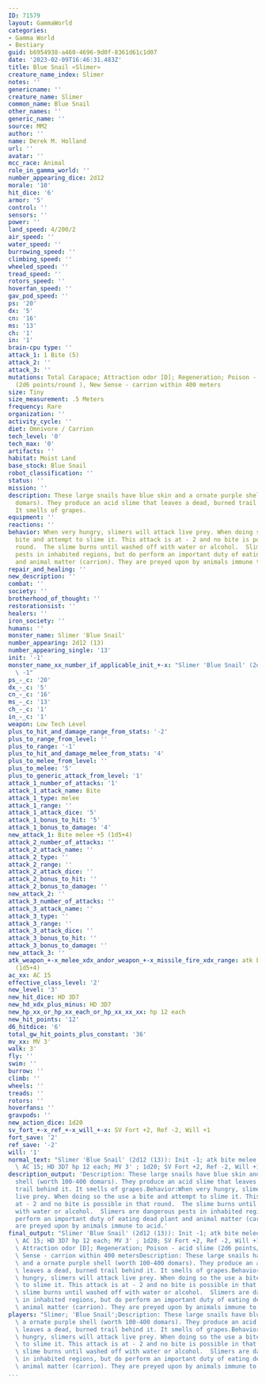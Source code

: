 ```yaml
---
ID: 71579
layout: GammaWorld
categories:
- Gamma World
- Bestiary
guid: b6954938-a460-4696-9d0f-8361d61c1d07
date: '2023-02-09T16:46:31.483Z'
title: Blue Snail «Slimer»
creature_name_index: Slimer
notes: ''
genericname: ''
creature_name: Slimer
common_name: Blue Snail
other_names: ''
generic_name: ''
source: MM2
author: ''
name: Derek M. Holland
url: ''
avatar: ''
mcc_race: Animal
role_in_gamma_world: ''
number_appearing_dice: 2d12
morale: '10'
hit_dice: '6'
armor: '5'
control: ''
sensors: ''
power: ''
land_speed: 4/200/2
air_speed: ''
water_speed: ''
burrowing_speed: ''
climbing_speed: ''
wheeled_speed: ''
tread_speed: ''
rotors_speed: ''
hoverfan_speed: ''
gav_pod_speed: ''
ps: '20'
dx: '5'
cn: '16'
ms: '13'
ch: '1'
in: '1'
brain-cpu type: ''
attack_1: 1 Bite (5)
attack_2: ''
attack_3: ''
mutations: Total Carapace; Attraction odor [D]; Regeneration; Poison - acid slime
  (2d6 points/round ), New Sense - carrion within 400 meters
size: Tiny
size_measurement: .5 Meters
frequency: Rare
organization: ''
activity_cycle: ''
diet: Omnivore / Carrion
tech_level: '0'
tech_max: '0'
artifacts: ''
habitat: Moist Land
base_stock: Blue Snail
robot_classification: ''
status: ''
mission: ''
description: These large snails have blue skin and a ornate purple shell (worth 100-400
  domars). They produce an acid slime that leaves a dead, burned trail behind it.
  It smells of grapes.
equipment: ''
reactions: ''
behavior: When very hungry, slimers will attack live prey. When doing so the use a
  bite and attempt to slime it. This attack is at - 2 and no bite is possible in that
  round.  The slime burns until washed off with water or alcohol.  Slimers are dangerous
  pests in inhabited regions, but do perform an important duty of eating dead plant
  and animal matter (carrion). They are preyed upon by animals immune to acid.
repair_and_healing: ''
new_description: ''
combat: ''
society: ''
brotherhood_of_thought: ''
restorationsist: ''
healers: ''
iron_society: ''
humans: ''
monster_name: Slimer 'Blue Snail'
number_appearing: 2d12 (13)
number_appearing_single: '13'
init: '-1'
monster_name_xx_number_if_applicable_init_+-x: "Slimer 'Blue Snail' (2d12 (13)): Init\
  \ -1"
ps_-_c: '20'
dx_-_c: '5'
cn_-_c: '16'
ms_-_c: '13'
ch_-_c: '1'
in_-_c: '1'
weapon: Low Tech Level
plus_to_hit_and_damage_range_from_stats: '-2'
plus_to_range_from_level: ''
plus_to_range: '-1'
plus_to_hit_and_damage_melee_from_stats: '4'
plus_to_melee_from_level: ''
plus_to_melee: '5'
plus_to_generic_attack_from_level: '1'
attack_1_number_of_attacks: '1'
attack_1_attack_name: Bite
attack_1_type: melee
attack_1_range: ''
attack_1_attack_dice: '5'
attack_1_bonus_to_hit: '5'
attack_1_bonus_to_damage: '4'
new_attack_1: Bite melee +5 (1d5+4)
attack_2_number_of_attacks: ''
attack_2_attack_name: ''
attack_2_type: ''
attack_2_range: ''
attack_2_attack_dice: ''
attack_2_bonus_to_hit: ''
attack_2_bonus_to_damage: ''
new_attack_2: ''
attack_3_number_of_attacks: ''
attack_3_attack_name: ''
attack_3_type: ''
attack_3_range: ''
attack_3_attack_dice: ''
attack_3_bonus_to_hit: ''
attack_3_bonus_to_damage: ''
new_attack_3: ''
atk_weapon_+-x_melee_xdx_andor_weapon_+-x_missile_fire_xdx_range: atk bite melee +5
  (1d5+4)
ac_xx: AC 15
effective_class_level: '2'
new_level: '3'
new_hit_dice: HD 3D7
new_hd_xdx_plus_minus: HD 3D7
new_hp_xx_or_hp_xx_each_or_hp_xx_xx_xx: hp 12 each
new_hit_points: '12'
d6_hitdice: '6'
total_gw_hit_points_plus_constant: '36'
mv_xx: MV 3'
walk: 3'
fly: ''
swim: ''
burrow: ''
climb: ''
wheels: ''
treads: ''
rotors: ''
hoverfans: ''
gravpods: ''
new_action_dice: 1d20
sv_fort_+-x_ref_+-x_will_+-x: SV Fort +2, Ref -2, Will +1
fort_save: '2'
ref_save: '-2'
will: '1'
normal_text: "Slimer 'Blue Snail' (2d12 (13)): Init -1; atk bite melee +5 (1d5+4);\
  \ AC 15; HD 3D7 hp 12 each; MV 3' ; 1d20; SV Fort +2, Ref -2, Will +1"
description_output: 'Description: These large snails have blue skin and a ornate purple
  shell (worth 100-400 domars). They produce an acid slime that leaves a dead, burned
  trail behind it. It smells of grapes.Behavior:When very hungry, slimers will attack
  live prey. When doing so the use a bite and attempt to slime it. This attack is
  at - 2 and no bite is possible in that round.  The slime burns until washed off
  with water or alcohol.  Slimers are dangerous pests in inhabited regions, but do
  perform an important duty of eating dead plant and animal matter (carrion). They
  are preyed upon by animals immune to acid.'
final_output: "Slimer 'Blue Snail' (2d12 (13)): Init -1; atk bite melee +5 (1d5+4);\
  \ AC 15; HD 3D7 hp 12 each; MV 3' ; 1d20; SV Fort +2, Ref -2, Will +1Total Carapace;\
  \ Attraction odor [D]; Regeneration; Poison - acid slime (2d6 points/round ), New\
  \ Sense - carrion within 400 metersDescription: These large snails have blue skin\
  \ and a ornate purple shell (worth 100-400 domars). They produce an acid slime that\
  \ leaves a dead, burned trail behind it. It smells of grapes.Behavior:When very\
  \ hungry, slimers will attack live prey. When doing so the use a bite and attempt\
  \ to slime it. This attack is at - 2 and no bite is possible in that round.  The\
  \ slime burns until washed off with water or alcohol.  Slimers are dangerous pests\
  \ in inhabited regions, but do perform an important duty of eating dead plant and\
  \ animal matter (carrion). They are preyed upon by animals immune to acid."
players: "Slimer; 'Blue Snail';Description: These large snails have blue skin and\
  \ a ornate purple shell (worth 100-400 domars). They produce an acid slime that\
  \ leaves a dead, burned trail behind it. It smells of grapes.Behavior:When very\
  \ hungry, slimers will attack live prey. When doing so the use a bite and attempt\
  \ to slime it. This attack is at - 2 and no bite is possible in that round.  The\
  \ slime burns until washed off with water or alcohol.  Slimers are dangerous pests\
  \ in inhabited regions, but do perform an important duty of eating dead plant and\
  \ animal matter (carrion). They are preyed upon by animals immune to acid.|"
...
```

